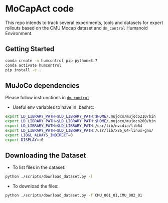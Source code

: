 # MoCapAct code

This repo intends to track several experiments, tools and datasets for expert rollouts based on the CMU Mocap dataset and `dm_control` Humanoid Environment.

## Getting Started
```bash
conda create -n humcontrol pip python=3.7
conda activate humcontrol
pip install -e .
```

## MuJoCo dependencies
Please follow instrunctions in [`dm_control`](https://github.com/deepmind/dm_control)

- Useful env variables to have in .bashrc:

```bash
export LD_LIBRARY_PATH=$LD_LIBRARY_PATH:$HOME/.mujoco/mujoco210/bin
export LD_LIBRARY_PATH=$LD_LIBRARY_PATH:$HOME/.mujoco/mujoco200/bin
export LD_LIBRARY_PATH=$LD_LIBRARY_PATH:/usr/lib/nvidia/lib64
export LD_LIBRARY_PATH=$LD_LIBRARY_PATH:/usr/lib/x86_64-linux-gnu/
export LIBGL_ALWAYS_INDIRECT=0
export DISPLAY=:0
```

## Downloading the Dataset
- To list files in the dataset:
```bash
python ./scripts/download_dataset.py -l
```

- To download the files:
```bash
python ./scripts/download_dataset.py -f CMU_001_01,CMU_002_01
```

